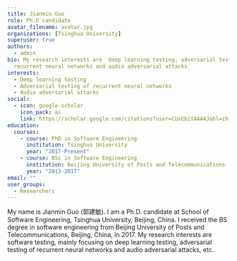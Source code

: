 ```yaml
---
title: Jianmin Guo
role: Ph.D candidate
avatar_filename: avatar.jpg
organizations: [Tsinghua University]
superuser: true
authors:
  - admin
bio: My research interests are  deep learning testing, adversarial testing of
  recurrent neural networks and audio adversarial attacks
interests:
  - Deep learning testing
  - Adversarial testing of recurrent neural networks
  - Audio adversarial attacks
social:
  - icon: google-scholar
    icon_pack: ai
    link: https://scholar.google.com/citations?user=CUxEb1YAAAAJ&hl=zh-CN
education:
  courses:
    - course: PhD in Software Engineering
      institution: Tsinghua University
      year: "2017-Present"
    - course: BSc in Software Engineering
      institution: Beijing University of Posts and Telecommunications
      year: "2013-2017"
email: ""
user_groups:
  - Researchers
---
```

My name is Jianmin Guo (郭建敏). I am a Ph.D. candidate at School of Software Engineering, Tsinghua University, Beijing, China. I received the BS degree in software engineering from Beijing University of Posts and Telecommunications, Beijing, China, in 2017. My research interests are software testing, mainly focusing on deep learning testing, adversarial testing of recurrent neural networks and audio adversarial attacks, etc.